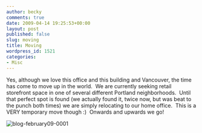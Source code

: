 ```yaml
---
author: becky
comments: true
date: 2009-04-14 19:25:53+00:00
layout: post
published: false
slug: moving
title: Moving
wordpress_id: 1521
categories:
- Misc
---
```


Yes, although we love this office and this building and Vancouver, the time has come to move up in the world.  We are currently seeking retail storefront space in one of several different Portland neighborhoods.  Until that perfect spot is found (we actually found it, twice now, but was beat to the punch both times) we are simply relocating to our home office.  This is a VERY temporary move though :)  Onwards and upwards we go!




![blog-february09-0001](http://beta.beckyjenson.com/wp-content/uploads/2009/04/blog-february09-0001.jpg)
